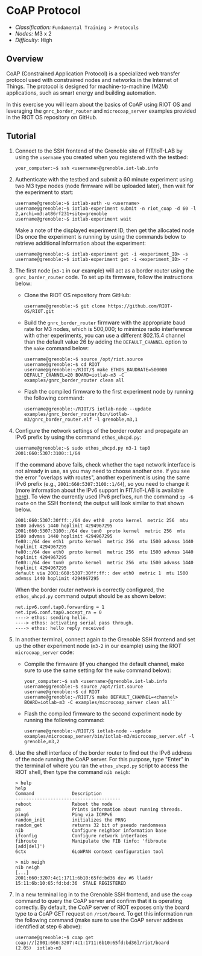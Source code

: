 

# CoAP Protocol

* _Classification:_ `Fundamental Training > Protocols`
* _Nodes:_ M3 x 2
* _Difficulty:_ High


## Overview

CoAP (Constrained Application Protocol) is a specialized web transfer
protocol used with constrained nodes and networks in the Internet of
Things. The protocol is designed for machine-to-machine (M2M)
applications, such as smart energy and building automation.

In this exercise you will learn about the basics of CoAP using RIOT OS
and leveraging the `gnrc_border_router` and `microcoap_server`
examples provided in the RIOT OS repository on GitHub.


## Tutorial

1. Connect to the SSH frontend of the Grenoble site of FIT/IoT-LAB by
using the `username` you created when you registered with the testbed:
	```
	your_computer:~$ ssh <username>@grenoble.iot-lab.info
	```

2. Authenticate with the testbed and submit a 60 minute experiment
using two M3 type nodes (node firmware will be uploaded later), then
wait for the experiment to start:
	```
	username@grenoble:~$ iotlab-auth -u <username>
	username@grenoble:~$ iotlab-experiment submit -n riot_coap -d 60 -l 2,archi=m3:at86rf231+site=grenoble
	username@grenoble:~$ iotlab-experiment wait
	```

	Make a note of the displayed experiment ID, then get the
	allocated node IDs once the experiment is running by using the
	commands below to retrieve additional information about the
	experiment:
	```
	username@grenoble:~$ iotlab-experiment get -i <experiment_ID> -s
	username@grenoble:~$ iotlab-experiment get -i <experiment_ID> -r
	```

3. The first node (`m3-1` in our example) will act as a border router
using the `gnrc_border_router` code. To set up its firmware, follow
the instructions below:

	- Clone the RIOT OS repository from GitHub:
		```
		username@grenoble:~$ git clone https://github.com/RIOT-OS/RIOT.git
		```

	- Build the `gnrc_border_router` firmware with the appropriate
	baud rate for M3 nodes, which is 500,000; to minimize radio
	interference with other experiments, you can use a different
	802.15.4 channel than the default value 26 by adding the
	`DEFAULT_CHANNEL` option to the `make` command below:
		```
		username@grenoble:~$ source /opt/riot.source
		username@grenoble:~$ cd RIOT
		username@grenoble:~/RIOT/$ make ETHOS_BAUDRATE=500000 DEFAULT_CHANNEL=20 BOARD=iotlab-m3 -C examples/gnrc_border_router clean all
		```

	- Flash the compiled firmware to the first experiment node by
	running the following command:
		```
		username@grenoble:~/RIOT/$ iotlab-node --update examples/gnrc_border_router/bin/iotlab-m3/gnrc_border_router.elf -l grenoble,m3,1
		```

4. Configure the network settings of the border router and propagate
an IPv6 prefix by using the command `ethos_uhcpd.py`:
	```
	username@grenoble:~$ sudo ethos_uhcpd.py m3-1 tap0 2001:660:5307:3100::1/64
	```

	If the command above fails, check whether the `tap0` network
	interface is not already in use, as you may need to choose
	another one. If you see the error "overlaps with routes",
	another experiment is using the same IPv6 prefix (e.g.,
	`2001:660:5307:3100::1/64`), so you need to change it (more
	information about the IPv6 support in FIT/IoT-LAB is available
	[here](https://www.iot-lab.info/docs/getting-started/ipv6/)).
	To view the currently used IPv6 prefixes, run the command `ip
	-6 route` on the SSH frontend; the output will look similar to
	that shown below.
	```
	2001:660:5307:30fff::/64 dev eth0  proto kernel  metric 256  mtu 1500 advmss 1440 hoplimit 4294967295
	2001:660:5307:3100::/64 dev tun0  proto kernel  metric 256  mtu 1500 advmss 1440 hoplimit 4294967295
	fe80::/64 dev eth1  proto kernel  metric 256  mtu 1500 advmss 1440 hoplimit 4294967295
	fe80::/64 dev eth0  proto kernel  metric 256  mtu 1500 advmss 1440 hoplimit 4294967295
	fe80::/64 dev tun0  proto kernel  metric 256  mtu 1500 advmss 1440 hoplimit 4294967295
	default via 2001:660:5307:30ff:ff:: dev eth0  metric 1  mtu 1500 advmss 1440 hoplimit 4294967295
	```

	When the border router network is correctly configured, the
	`ethos_uhcpd.py` command output should be as shown below:
	```
	net.ipv6.conf.tap0.forwarding = 1
	net.ipv6.conf.tap0.accept_ra = 0
	----> ethos: sending hello.
	----> ethos: activating serial pass through.
	----> ethos: hello reply received
	```

5. In another terminal, connect again to the Grenoble SSH frontend and
set up the other experiment node (`m3-2` in our example) using the
RIOT `microcoap_server` code:

	- Compile the firmware (if you changed the default channel,
	make sure to use the same setting for the `make` command
	below):
		```
		your_computer:~$ ssh <username>@grenoble.iot-lab.info
		username@grenoble:~$ source /opt/riot.source
		username@grenoble:~$ cd RIOT
		username@grenoble:~/RIOT/$ make DEFAULT_CHANNEL=<channel> BOARD=iotlab-m3 -C examples/microcoap_server clean all``
		```

	- Flash the compiled firmware to the second experiment node by
	running the following command:
		```
		username@grenoble:~/RIOT/$ iotlab-node --update examples/microcoap_server/bin/iotlab-m3/microcoap_server.elf -l grenoble,m3,2
		```

6. Use the shell interface of the border router to find out the IPv6
address of the node running the CoAP server. For this purpose, type
"Enter" in the terminal of where you ran the `ethos_uhcpd.py` script
to access the RIOT shell, then type the command `nib neigh`:
	```
	> help
	help
	Command              Description
	---------------------------------------
	reboot               Reboot the node
	ps                   Prints information about running threads.
	ping6                Ping via ICMPv6
	random_init          initializes the PRNG
	random_get           returns 32 bit of pseudo randomness
	nib                  Configure neighbor information base
	ifconfig             Configure network interfaces
	fibroute             Manipulate the FIB (info: 'fibroute [add|del]')
	6ctx                 6LoWPAN context configuration tool

	> nib neigh
	nib neigh
	[...]
	2001:660:3207:4c1:1711:6b10:65fd:bd36 dev #6 lladdr 15:11:6b:10:65:fd:bd:36  STALE REGISTERED
	```

7. In a new terminal log in to the Grenoble SSH frontend, and use the
`coap` command to query the CoAP server and confirm that it is
operating correctly. By default, the CoAP server of RIOT exposes only
the board type to a CoAP GET request on `/riot/board`. To get this
information run the following command (make sure to use the CoAP
server address identified at step 6 above):
	```
	username@grenoble:~$ coap get coap://[2001:660:3207:4c1:1711:6b10:65fd:bd36]/riot/board
	(2.05)	iotlab-m3
	```
